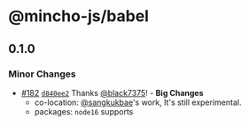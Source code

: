# @mincho-js/babel

## 0.1.0

### Minor Changes

- [#182](https://github.com/mincho-js/mincho/pull/182) [`d840ee2`](https://github.com/mincho-js/mincho/commit/d840ee2979fe23a0ddd97b9e182638b94ccf0d98) Thanks [@black7375](https://github.com/black7375)! - **Big Changes**
  - co-location: [@sangkukbae](https://github.com/sangkukbae)'s work, It's still experimental.
  - packages: `node16` supports
